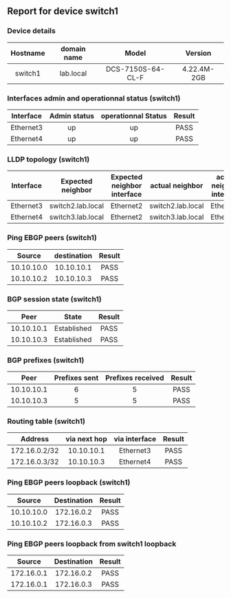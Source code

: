 ## Report for device switch1

### Device details
   

| Hostname | domain name | Model | Version |
| :-----: | :-----: | :-----: | :-----: | 
| switch1 | lab.local | DCS-7150S-64-CL-F | 4.22.4M-2GB |

### Interfaces admin and operationnal status (switch1)

| Interface | Admin status | operationnal Status | Result |
| :-----: | :-----: | :-----: | :-----: | 
| Ethernet3 | up | up | PASS 
| Ethernet4 | up | up | PASS
### LLDP topology (switch1)
  
| Interface | Expected neighbor | Expected neighbor interface | actual neighbor | actual neighbor interface | Result |
| :-----: | :-----: | :-----: | :-----: | :-----: | :-----: | 
| Ethernet3 | switch2.lab.local | Ethernet2 | switch2.lab.local | Ethernet2 | PASS | 
| Ethernet4 | switch3.lab.local | Ethernet2 | switch3.lab.local | Ethernet2 | PASS |
### Ping EBGP peers (switch1)

| Source | destination | Result |
| :-----: | :-----: | :-----: | 
| 10.10.10.0  | 10.10.10.1 | PASS | 
| 10.10.10.2  | 10.10.10.3 | PASS |
###  BGP session state (switch1)
 
| Peer | State | Result |
| :-----: | :-----: | :-----: | 
| 10.10.10.1 | Established | PASS | 
| 10.10.10.3 | Established | PASS |
### BGP prefixes (switch1)
| Peer | Prefixes sent | Prefixes received | Result |
| :-----: | :-----: | :-----: | :-----: | 
| 10.10.10.1 | 6 | 5 | PASS 
| 10.10.10.3 | 5 | 5 | PASS
### Routing table (switch1)
| Address | via next hop | via interface | Result |
| :-----: | :-----: | :-----: | :-----: | 
| 172.16.0.2/32 | 10.10.10.1 | Ethernet3 | PASS | 
| 172.16.0.3/32 | 10.10.10.3 | Ethernet4 | PASS |
### Ping EBGP peers loopback (switch1)
| Source | Destination | Result |
| :-----: | :-----: | :-----: | 
| 10.10.10.0  | 172.16.0.2 | PASS | 
| 10.10.10.2  | 172.16.0.3 | PASS |
### Ping EBGP peers loopback from switch1 loopback 
| Source | Destination | Result |
| :-----: | :-----: | :-----: | 
| 172.16.0.1  | 172.16.0.2 | PASS | 
| 172.16.0.1  | 172.16.0.3 | PASS |
